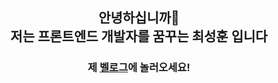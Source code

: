 <div align="center">
  
  <h2>안녕하십니까🙌<br>저는 프론트엔드 개발자를 꿈꾸는 최성훈 입니다</h2>
</div>
<div align="center">
  
  <h3>제 <a href="https://velog.io/@seonghoon07">벨로그</a>에 놀러오세요!</h3>
</div>
